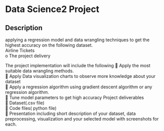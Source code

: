 # Data Science2 Project
## Description

applying a regression model and data wrangling techniques to get the highest 
accuracy on the following dataset.<br/>
Airline Tickets<br/>
o The project delivery <br/>

The project implementation will include the following
 Apply the most suitable data wrangling methods. <br/>
 Apply Data visualization charts to observe more knowledge about your 
dataset<br/>
 Apply a regression algorithm using gradient descent algorithm or any 
regression algorithm. <br/>
 Tune model parameters to get high accuracy
Project deliverables <br/>
 Dataset(.csv file) <br/>
 Code files( python file) <br/>
 Presentation including short description of your dataset, data <br/> 
preprocessing, visualization and your selected model with screenshots for 
each.
